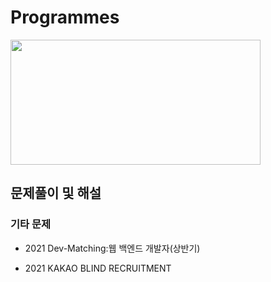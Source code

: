 # Programmes
<img src="https://user-images.githubusercontent.com/91609858/135637730-f3e3eb5a-4a94-46b0-b3fd-4c8a03cdc4d6.png" width="400" height="200">

## 문제풀이 및 해설

### 기타 문제 <br>
 - 2021 Dev-Matching:웹 백엔드 개발자(상반기)
 
 - 2021 KAKAO BLIND RECRUITMENT
